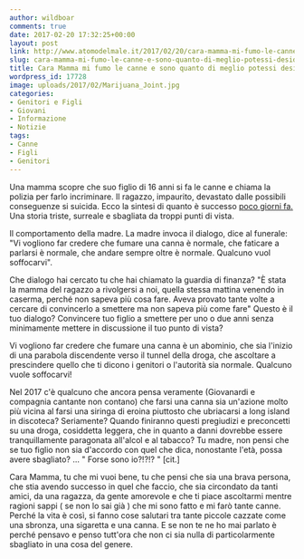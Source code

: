 ```yaml
---
author: wildboar
comments: true
date: 2017-02-20 17:32:25+00:00
layout: post
link: http://www.atomodelmale.it/2017/02/20/cara-mamma-mi-fumo-le-canne-e-sono-quanto-di-meglio-potessi-desiderare/
slug: cara-mamma-mi-fumo-le-canne-e-sono-quanto-di-meglio-potessi-desiderare
title: Cara Mamma mi fumo le canne e sono quanto di meglio potessi desiderare.
wordpress_id: 17728
image: uploads/2017/02/Marijuana_Joint.jpg
categories:
- Genitori e Figli
- Giovani
- Informazione
- Notizie
tags:
- Canne
- Figli
- Genitori
---
```


Una mamma scopre che suo figlio di 16 anni si fa le canne e chiama la polizia per farlo incriminare. Il ragazzo, impaurito, devastato dalle possibili conseguenze si suicida. Ecco la sintesi di quanto è successo [poco giorni fa.
](http://www.fanpage.it/ragazzo-suicida-mamma-ringrazia-gdf-vogliono-farvi-credere-che-fumare-canne-e-normale/)Una storia triste, surreale e sbagliata da troppi punti di vista.

Il comportamento della madre. La madre invoca il dialogo, dice al funerale:
"Vi vogliono far credere che fumare una canna è normale, che faticare a parlarsi è normale, che andare sempre oltre è normale. Qualcuno vuol soffocarvi".

Che dialogo hai cercato tu che hai chiamato la guardia di finanza?
"È stata la mamma del ragazzo a rivolgersi a noi, quella stessa mattina venendo in caserma, perché non sapeva più cosa fare. Aveva provato tante volte a cercare di convincerlo a smettere ma non sapeva più come fare"
Questo è il tuo dialogo? Convincere tuo figlio a smettere per uno o due anni senza minimamente mettere in discussione il tuo punto di vista?

Vi vogliono far credere che fumare una canna è un abominio, che sia l'inizio di una parabola discendente verso il tunnel della droga, che ascoltare a prescindere quello che ti dicono i genitori o l'autorità sia normale. Qualcuno vuole soffocarvi!

Nel 2017 c'è qualcuno che ancora pensa veramente (Giovanardi e compagnia cantante non contano) che farsi una canna sia un'azione molto più vicina al farsi una siringa di eroina piuttosto che ubriacarsi a long island in discoteca? Seriamente?
Quando finiranno questi pregiudizi e preconcetti su una droga, cosiddetta leggera, che in quanto a danni dovrebbe essere tranquillamente paragonata all'alcol e al tabacco?
Tu madre, non pensi che se tuo figlio non sia d'accordo con quel che dica, nonostante l'età, possa avere sbagliato? ... " Forse sono io?!?!? " [cit.]

Cara Mamma, tu che mi vuoi bene, tu che pensi che sia una brava persona, che stia avendo successo in quel che faccio, che sia circondato da tanti amici, da una ragazza, da gente amorevole e che ti piace ascoltarmi mentre ragioni sappi ( se non lo sai già ) che mi sono fatto e mi farò tante canne. Perché la vita è così, si fanno cose salutari tra tante piccole cazzate come una sbronza, una sigaretta e una canna. E se non te ne ho mai parlato è perché pensavo e penso tutt'ora che non ci sia nulla di particolarmente sbagliato in una cosa del genere.
